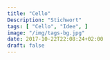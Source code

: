 ```yaml
---
title: "Cello"
Description: "Stichwort"
tags: [ "Cello", "Idee", ]
image: "/img/tags-bg.jpg"
date: 2017-10-22T22:08:24+02:00
draft: false
---
```


